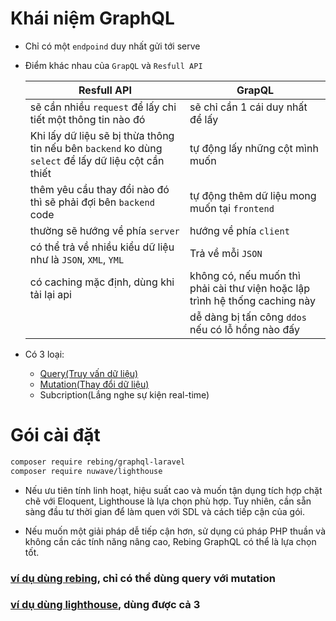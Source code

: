 # Khái niệm GraphQL

- Chỉ có một `endpoind` duy nhất gửi tới serve

- Điểm khác nhau của `GrapQL` và `Resfull API`

  | Resfull API                                                                                          | GrapQL                                                                       |
  | ---------------------------------------------------------------------------------------------------- | ---------------------------------------------------------------------------- |
  | sẽ cần nhiều `request` để lấy chi tiết một thông tin nào đó                                          | sẽ chỉ cần 1 cái duy nhất để lấy                                             |
  | Khi lấy dữ liệu sẽ bị thừa thông tin nếu bên `backend` ko dùng `select` để lấy dữ liệu cột cần thiết | tự động lấy những cột mình muốn                                              |
  | thêm yêu cầu thay đổi nào đó thì sẽ phải đợi bên `backend` code                                      | tự động thêm dữ liệu mong muốn tại `frontend`                                |
  | thường sẽ hướng về phía `server`                                                                     | hướng về phía `client`                                                       |
  | có thể trả về nhiều kiểu dữ liệu như là `JSON`, `XML`, `YML`                                         | Trả về mỗi `JSON`                                                            |
  | có caching mặc định, dùng khi tải lại api                                                            | không có, nếu muốn thì phải cài thư viện hoặc lập trình hệ thống caching này |
  |                                                                                                      | dễ dàng bị tấn công `ddos` nếu có lỗ hổng nào đấy                            |

- Có 3 loại:

  - [Query(Truy vấn dữ liệu)](cách%20dùng%20với%20query.md)
  - [Mutation(Thay đổi dữ liệu)](./cách%20dùng%20với%20muntation.md)
  - Subcription(Lắng nghe sự kiện real-time)

# Gói cài đặt

```sh
composer require rebing/graphql-laravel
composer require nuwave/lighthouse
```

- Nếu ưu tiên tính linh hoạt, hiệu suất cao và muốn tận dụng tích hợp chặt chẽ với Eloquent, Lighthouse là lựa chọn phù hợp. Tuy nhiên, cần sẵn sàng đầu tư thời gian để làm quen với SDL và cách tiếp cận của gói.​

- Nếu muốn một giải pháp dễ tiếp cận hơn, sử dụng cú pháp PHP thuần và không cần các tính năng nâng cao, Rebing GraphQL có thể là lựa chọn tốt.

### [ví dụ dùng rebing](./rebing.md), chỉ có thể dùng query với mutation

### [ví dụ dùng lighthouse](./lighthouse.md), dùng được cả 3
